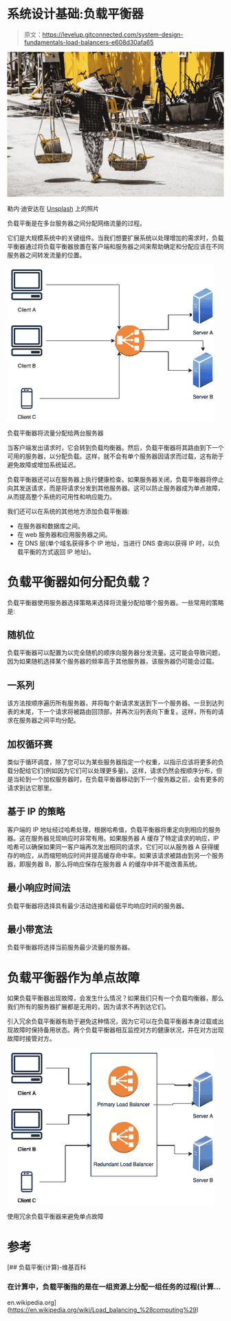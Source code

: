 # 系统设计基础:负载平衡器

> 原文：<https://levelup.gitconnected.com/system-design-fundamentals-load-balancers-e608d30afa65>

![](img/a06cf7b7f1e1403b2e1a73a365401668.png)

勒内·迪安达在 [Unsplash](https://unsplash.com?utm_source=medium&utm_medium=referral) 上的照片

负载平衡是在多台服务器之间分配网络流量的过程。

它们是大规模系统中的关键组件。当我们想要扩展系统以处理增加的需求时，负载平衡器通过将负载平衡器放置在客户端和服务器之间来帮助确定和分配应该在不同服务器之间转发流量的位置。

![](img/44d9fed3cef264d83ba5384fd0f6e25c.png)

负载平衡器将流量分配给两台服务器

当客户端发出请求时，它会转到负载均衡器。然后，负载平衡器将其路由到下一个可用的服务器，以分配负载。这样，就不会有单个服务器因请求而过载，这有助于避免故障或增加系统延迟。

负载平衡器还可以在服务器上执行健康检查。如果服务器关闭，负载平衡器将停止向其发送请求，而是将请求分发到其他服务器。这可以防止服务器成为单点故障，从而提高整个系统的可用性和响应能力。

我们还可以在系统的其他地方添加负载平衡器:

*   在服务器和数据库之间。
*   在 web 服务器和应用服务器之间。
*   在 DNS 层(单个域名获得多个 IP 地址，当进行 DNS 查询以获得 IP 时，以负载平衡的方式返回 IP 地址)。

# 负载平衡器如何分配负载？

负载平衡器使用服务器选择策略来选择将流量分配给哪个服务器。一些常用的策略是:

## 随机位

负载平衡器可以配置为以完全随机的顺序向服务器分发流量。这可能会导致问题，因为如果随机选择某个服务器的频率高于其他服务器，该服务器仍可能会过载。

## 一系列

该方法按顺序遍历所有服务器，并将每个新请求发送到下一个服务器。一旦到达列表的末尾，下一个请求将被路由回顶部，并再次沿列表向下重复。这样，所有的请求在服务器之间平均分配。

## 加权循环赛

类似于循环调度，除了您可以为某些服务器指定一个权重，以指示应该将更多的负载分配给它们(例如因为它们可以处理更多量)。这样，请求仍然会按顺序分布，但是当轮到一个加权服务器时，在负载平衡器移动到下一个服务器之前，会有更多的请求到达它那里。

## 基于 IP 的策略

客户端的 IP 地址经过哈希处理，根据哈希值，负载平衡器将重定向到相应的服务器。这在服务器兑现响应时非常有用。如果服务器 A 缓存了特定请求的响应，IP 哈希可以确保如果同一客户端再次发出相同的请求，它们可以从服务器 A 获得缓存的响应，从而缩短响应时间并提高缓存命中率。如果该请求被路由到另一个服务器，即服务器 B，那么将响应保存在服务器 A 的缓存中并不能改善系统。

## **最小响应时间法**

负载平衡器将选择具有最少活动连接和最低平均响应时间的服务器。

## **最小带宽法**

负载平衡器将选择当前服务最少流量的服务器。

# 负载平衡器作为单点故障

如果负载平衡器出现故障，会发生什么情况？如果我们只有一个负载均衡器，那么我们所有的服务器扩展都是无用的，因为请求不再到达它们。

引入冗余负载平衡器有助于避免这种情况，因为它可以在负载平衡器本身过载或出现故障时保持备用状态。两个负载平衡器相互监控对方的健康状况，并在对方出现故障时接管对方。

![](img/e7ff9338ab179d18e0d6d3fe26b84244.png)

使用冗余负载平衡器来避免单点故障

# 参考

[](https://en.wikipedia.org/wiki/Load_balancing_%28computing%29) [## 负载平衡(计算)-维基百科

### 在计算中，负载平衡指的是在一组资源上分配一组任务的过程(计算…

en.wikipedia.org](https://en.wikipedia.org/wiki/Load_balancing_%28computing%29)